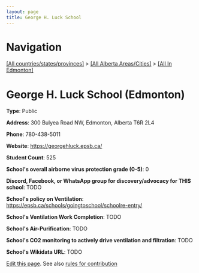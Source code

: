 ```yaml
---
layout: page
title: George H. Luck School
---
```

# Navigation

[[All countries/states/provinces]](../../..) > [[All Alberta Areas/Cities]](../..) > [[All In Edmonton]](..)

# George H. Luck School (Edmonton)

**Type**: Public

**Address**: 300 Bulyea Road NW, Edmonton, Alberta T6R 2L4

**Phone**: 780-438-5011

**Website**: <https://georgehluck.epsb.ca/>

**Student Count**: 525

**School's overall airborne virus protection grade (0-5)**: 0

**Discord, Facebook, or WhatsApp group for discovery/advocacy for THIS school**: TODO

**School's policy on Ventilation**: <https://epsb.ca/schools/goingtoschool/schoolre-entry/>

**School's Ventilation Work Completion**: TODO

**School's Air-Purification**: TODO

**School's CO2 monitoring to actively drive ventilation and filtration**: TODO

**School's Wikidata URL**: TODO


[Edit this page](https://github.com/ventilate-schools/AB/edit/main/./Edmonton/George_H._Luck_School.md). See also [rules for contribution](../../../contribution-rules/)